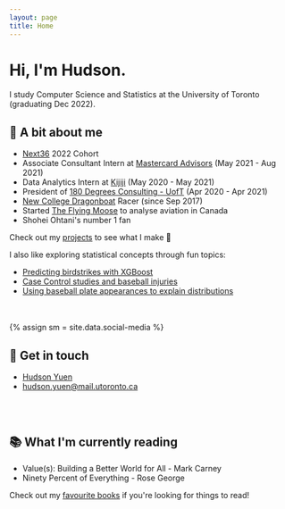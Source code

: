 ```yaml
---
layout: page
title: Home
---
```

<h1>
Hi, I'm Hudson. 
</h1>

I study Computer Science and Statistics at the University of Toronto (graduating Dec 2022). 

## 👋 A bit about me

* <a href="https://www.nextcanada.com/next-36/" target="_blank">Next36</a> 2022 Cohort
* Associate Consultant Intern at <a href="https://www.mastercardservices.com/en/solutions/mastercard-advisors" target="_blank">Mastercard Advisors</a> (May 2021 - Aug 2021)
* Data Analytics Intern at <a href="https://www.kijiji.ca" target="_blank">Kijiji</a> (May 2020 - May 2021)
* President of <a href="https://180dc.org/branch/uoft/" target="_blank">180 Degrees Consulting - UofT</a> (Apr 2020 - Apr 2021)
* <a href="https://newdragons.ca/" target="_blank">New College Dragonboat</a> Racer (since Sep 2017) 
* Started <a href="https://theflyingmoose.net" target="_blank">The Flying Moose</a> to analyse aviation in Canada
* Shohei Ohtani's number 1 fan

Check out my <a href="{{ site.url }}/projects">projects</a> to see what I make 🔨

I also like exploring statistical concepts through fun topics:

* <a href="https://medium.com/@hudson.yuen/can-you-predict-the-impact-of-birdstrikes-on-aircraft-e4a9c07b9e65" target="_blank">Predicting birdstrikes with XGBoost</a>
* <a href="https://towardsdatascience.com/does-throwing-hard-give-you-tommy-john-cbab2f153e0b" target="_blank">Case Control studies and baseball injuries</a>
* <a href="https://medium.com/@hudson.yuen/the-bernoulli-and-baseball-30fce522de20" target="_blank">Using baseball plate appearances to explain distributions</a>
<br>
<br>
{% assign sm = site.data.social-media %}

## 📱 Get in touch
* <i class="fa fa-linkedin-square"></i> <a href="https://www.linkedin.com/in/hudsonyuen/" target="_blank">Hudson Yuen</a>
* <i class="fa fa-envelope-square"></i> [hudson.yuen@mail.utoronto.ca](mailto:hudson.yuen@mail.utoronto.ca)
<!-- * <i class="fa fa-github-square"></i> <a href="http://github.com/hudyu17" target="_blank">hudyu17</a> -->
<br>
<br>

## 📚 What I'm currently reading
* Value(s): Building a Better World for All - Mark Carney
* Ninety Percent of Everything - Rose George

Check out my <a href="{{ site.url }}/book_list">favourite books</a> if you're looking for things to read!
